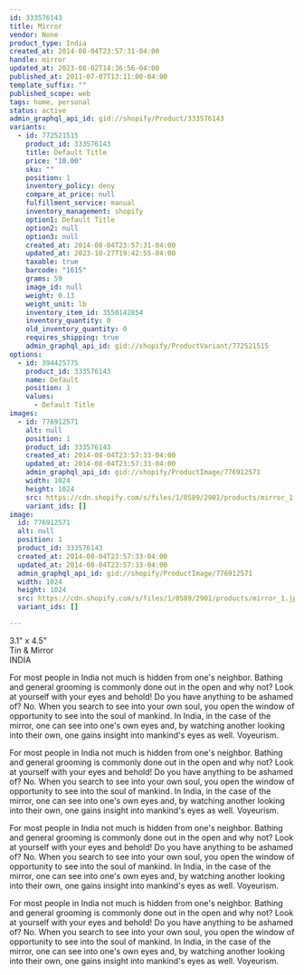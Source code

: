 ```yaml
---
id: 333576143
title: Mirror
vendor: None
product_type: India
created_at: 2014-08-04T23:57:31-04:00
handle: mirror
updated_at: 2023-08-02T14:36:56-04:00
published_at: 2011-07-07T13:11:00-04:00
template_suffix: ""
published_scope: web
tags: home, personal
status: active
admin_graphql_api_id: gid://shopify/Product/333576143
variants:
  - id: 772521515
    product_id: 333576143
    title: Default Title
    price: "10.00"
    sku: ""
    position: 1
    inventory_policy: deny
    compare_at_price: null
    fulfillment_service: manual
    inventory_management: shopify
    option1: Default Title
    option2: null
    option3: null
    created_at: 2014-08-04T23:57:31-04:00
    updated_at: 2023-10-27T19:42:55-04:00
    taxable: true
    barcode: "1615"
    grams: 59
    image_id: null
    weight: 0.13
    weight_unit: lb
    inventory_item_id: 3550142854
    inventory_quantity: 0
    old_inventory_quantity: 0
    requires_shipping: true
    admin_graphql_api_id: gid://shopify/ProductVariant/772521515
options:
  - id: 394425775
    product_id: 333576143
    name: Default
    position: 1
    values:
      - Default Title
images:
  - id: 776912571
    alt: null
    position: 1
    product_id: 333576143
    created_at: 2014-08-04T23:57:33-04:00
    updated_at: 2014-08-04T23:57:33-04:00
    admin_graphql_api_id: gid://shopify/ProductImage/776912571
    width: 1024
    height: 1024
    src: https://cdn.shopify.com/s/files/1/0589/2901/products/mirror_1.jpeg?v=1407211053
    variant_ids: []
image:
  id: 776912571
  alt: null
  position: 1
  product_id: 333576143
  created_at: 2014-08-04T23:57:33-04:00
  updated_at: 2014-08-04T23:57:33-04:00
  admin_graphql_api_id: gid://shopify/ProductImage/776912571
  width: 1024
  height: 1024
  src: https://cdn.shopify.com/s/files/1/0589/2901/products/mirror_1.jpeg?v=1407211053
  variant_ids: []

---
```


3.1" x 4.5"  
Tin & Mirror  
INDIA

<!-- td {border: 1px solid #ccc;}br {mso-data-placement:same-cell;} -->

For most people in India not much is hidden from one's neighbor. Bathing and general grooming is commonly done out in the open and why not? Look at yourself with your eyes and behold! Do you have anything to be ashamed of? No. When you search to see into your own soul, you open the window of opportunity to see into the soul of mankind. In India, in the case of the mirror, one can see into one's own eyes and, by watching another looking into their own, one gains insight into mankind's eyes as well. Voyeurism.

<!-- td {border: 1px solid #ccc;}br {mso-data-placement:same-cell;} -->

For most people in India not much is hidden from one's neighbor. Bathing and general grooming is commonly done out in the open and why not? Look at yourself with your eyes and behold! Do you have anything to be ashamed of? No. When you search to see into your own soul, you open the window of opportunity to see into the soul of mankind. In India, in the case of the mirror, one can see into one's own eyes and, by watching another looking into their own, one gains insight into mankind's eyes as well. Voyeurism.

<!-- td {border: 1px solid #ccc;}br {mso-data-placement:same-cell;} -->

For most people in India not much is hidden from one's neighbor. Bathing and general grooming is commonly done out in the open and why not? Look at yourself with your eyes and behold! Do you have anything to be ashamed of? No. When you search to see into your own soul, you open the window of opportunity to see into the soul of mankind. In India, in the case of the mirror, one can see into one's own eyes and, by watching another looking into their own, one gains insight into mankind's eyes as well. Voyeurism.

<!-- td {border: 1px solid #ccc;}br {mso-data-placement:same-cell;} -->

For most people in India not much is hidden from one's neighbor. Bathing and general grooming is commonly done out in the open and why not? Look at yourself with your eyes and behold! Do you have anything to be ashamed of? No. When you search to see into your own soul, you open the window of opportunity to see into the soul of mankind. In India, in the case of the mirror, one can see into one's own eyes and, by watching another looking into their own, one gains insight into mankind's eyes as well. Voyeurism.